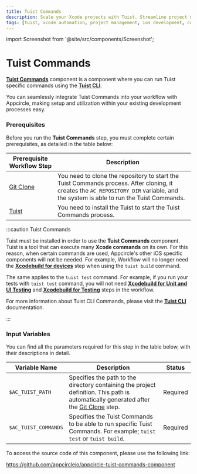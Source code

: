 ```yaml
---
title: Tuist Commands
description: Scale your Xcode projects with Tuist. Streamline project management and automate configurations for efficient iOS app development.
tags: [tuist, xcode automation, project management, ios development, code generation, tuist command]
---
```


import Screenshot from '@site/src/components/Screenshot';

# Tuist Commands

[**Tuist Commands**](https://docs.tuist.io/cli/auth) component is a component where you can run Tuist specific commands using the [**Tuist CLI**](https://docs.tuist.io/). 

You can seamlessly integrate Tuist Commands into your workflow with Appcircle, making setup and utilization within your existing development processes easy.

### Prerequisites

Before you run the **Tuist Commands** step, you must complete certain prerequisites, as detailed in the table below:

| Prerequisite Workflow Step                              | Description                                                                                                                                                                    |
|---------------------------------------------------------|--------------------------------------------------------------------------------------------------------------------------------------------------------------------------------|
| [Git Clone](/workflows/common-workflow-steps/git-clone) | You need to clone the repository to start the Tuist Commands process. After cloning, it creates the `AC_REPOSITORY_DIR` variable, and the system is able to run the Tuist Commands. |
| [Tuist](/workflows/ios-specific-workflow-steps/tuist-install)   | You need to install the Tuist to start the Tuist Commands process.                                                                                                             |

:::caution Tuist Commands

Tuist must be installed in order to use the **Tuist Commands** component. Tuist is a tool that can execute many **Xcode commands** on its own. For this reason, when certain commands are used, Appcircle's other iOS specific components will not be needed. For example, Workflow will no longer need the [**Xcodebuild for devices**](/workflows/ios-specific-workflow-steps/xcodebuild-for-devices) step when using the `tuist build` command. 

The same applies to the `tuist test` command. For example, if you run your tests with `tuist test` command, you will not need [**Xcodebuild for Unit and UI Testing**](/workflows/ios-specific-workflow-steps/xcodebuild-for-unit-and-ui-test) and [**Xcodebuild for Testing**](/workflows/ios-specific-workflow-steps/xcodebuild-for-testing) steps in the workflow.   

For more information about Tuist CLI Commands, please visit the [**Tuist CLI**](https://docs.tuist.io/cli/auth) documentation.

:::

<Screenshot url='https://cdn.appcircle.io/docs/assets/BE4430New-tuistCommandsOrder.png' />

### Input Variables

You can find all the parameters required for this step in the table below, with their descriptions in detail.

<Screenshot url='https://cdn.appcircle.io/docs/assets/BE4430New-tuistCommandInput.png' />

| Variable Name        | Description                                                                                                                                                                         | Status   |
|----------------------|-------------------------------------------------------------------------------------------------------------------------------------------------------------------------------------|----------|
| `$AC_TUIST_PATH`     | Specifies the path to the directory containing the project definition. This path is automatically generated after the [Git Clone](/workflows/common-workflow-steps/git-clone) step. | Required |
| `$AC_TUIST_COMMANDS` | Specifies the Tuist Commands to be able to run specific Tuist Commands. For example; `tuist test` or `tuist build`.                                                                     | Required |


To access the source code of this component, please use the following link:

https://github.com/appcircleio/appcircle-tuist-commands-component